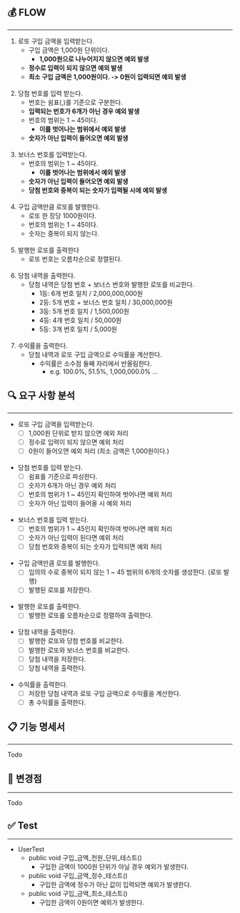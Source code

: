 ## 💰 FLOW

----
1. 로또 구입 금액을 입력받는다.
    - 구입 금액은 1,000원 단위이다.
      - **1,000원으로 나누어지지 않으면 예외 발생**
    - **정수로 입력이 되지 않으면 예외 발생**
    - **최소 구입 금액은 1,000원이다. -> 0원이 입력되면 예외 발생**
</br></br>
2. 당첨 번호를 입력 받는다.
    - 번호는 쉼표(,)를 기준으로 구분한다.
    - **입력되는 번호가 6개가 아닌 경우 예외 발생**
    - 번호의 범위는 1 ~ 45이다.
      - **이를 벗어나는 범위에서 예외 발생**
    - **숫자가 아닌 입력이 들어오면 예외 발생**
      </br></br>
3. 보너스 번호를 입력받는다.
    - 번호의 범위는 1 ~ 45이다.
      - **이를 벗어나는 범위에서 예외 발생**
    - **숫자가 아닌 입력이 들어오면 예외 발생**
    - **당첨 번호와 중복이 되는 숫자가 입력될 시에 예외 발생**
</br></br>
4. 구입 금액만큼 로또를 발행한다.
    - 로또 한 장당 1000원이다.
    - 번호의 범위는 1 ~ 45이다.
    - 숫자는 중복이 되지 않는다.
</br></br>
5. 발행한 로또를 출력한다
   - 로또 번호는 오름차순으로 정렬된다.
</br></br>
6. 당첨 내역을 출력한다.
   - 당첨 내역은 당첨 번호 + 보너스 번호와 발행한 로또를 비교한다.
     - 1등: 6개 번호 일치 / 2,000,000,000원
     - 2등: 5개 번호 + 보너스 번호 일치 / 30,000,000원
     - 3등: 5개 번호 일치 / 1,500,000원
     - 4등: 4개 번호 일치 / 50,000원
     - 5등: 3개 번호 일치 / 5,000원
</br></br>
7. 수익률을 출력한다.
   - 당첨 내역과 로또 구입 금액으로 수익률을 계산한다.
     - 수익률은 소수점 둘째 자리에서 반올림한다. 
       - e.g. 100.0%, 51.5%, 1,000,000.0% ...

## 🔍 요구 사항 분석

----

- 로또 구입 금액을 입력받는다.
  - [ ] 1,000원 단위로 받지 않으면 예외 처리
  - [ ] 정수로 입력이 되지 않으면 예외 처리
  - [ ] 0원이 들어오면 예외 처리 (최소 금액은 1,000원이다.)
</br></br>
- 당첨 번호를 입력 받는다.
  - [ ] 쉼표를 기준으로 파싱한다.
  - [ ] 숫자가 6개가 아닌 경우 예외 처리
  - [ ] 번호의 범위가 1 ~ 45인지 확인하여 벗어나면 예외 처리
  - [ ] 숫자가 아닌 입력이 들어올 시 예외 처리
</br></br>
- 보너스 번호를 입력 받는다.
  - [ ] 번호의 범위가 1 ~ 45인지 확인하여 벗어나면 예외 처리
  - [ ] 숫자가 아닌 입력이 된다면 예외 처리
  - [ ] 당첨 번호와 중복이 되는 숫자가 입력되면 예외 처리
</br></br>
- 구입 금액만큼 로또를 발행한다.
  - [ ] 임의의 수로 중복이 되지 않는 1 ~ 45 범위의 6개의 숫자를 생성한다. (로또 발행)
  - [ ] 발행된 로또를 저장한다.
</br></br>
- 발행한 로또를 출력한다.
  - [ ] 발행한 로또를 오름차순으로 정렬하여 출력한다.
</br></br>
- 당첨 내역을 출력한다.
  - [ ] 발행한 로또와 당첨 번호를 비교한다.
  - [ ] 발행한 로또와 보너스 번호를 비교한다.
  - [ ] 당첨 내역을 저장한다.
  - [ ] 당첨 내역을 출력한다.
</br></br>
- 수익률을 출력한다.
  - [ ] 저장한 당첨 내역과 로또 구입 금액으로 수익률을 계산한다.
  - [ ] 총 수익률을 출력한다.

## 📋 기능 명세서

------
Todo

## 📢 변경점

-----
Todo


##  ✅ Test

------
- UserTest
    - public void 구입_금액_천원_단위_테스트()
        - 구입한 금액이 1000원 단위가 아닐 경우 예외가 발생한다.
    -  public void 구입_금액_정수_테스트()
        - 구입한 금액에 정수가 아닌 값이 입력되면 예외가 발생한다.
    - public void 구입_금액_최소_테스트()
        - 구입한 금액이 0원이면 예외가 발생한다.